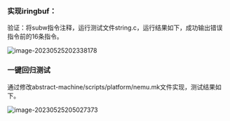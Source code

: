 ### 实现iringbuf：

验证：将subw指令注释，运行测试文件string.c，运行结果如下，成功输出错误指令前的16条指令。

![image-20230525202338178](C:\Users\张云鑫\AppData\Roaming\Typora\typora-user-images\image-20230525202338178.png)

### 一键回归测试

通过修改abstract-machine/scripts/platform/nemu.mk文件实现，测试结果如下。

<img src="C:\Users\张云鑫\AppData\Roaming\Typora\typora-user-images\image-20230525205027373.png" alt="image-20230525205027373"  />




